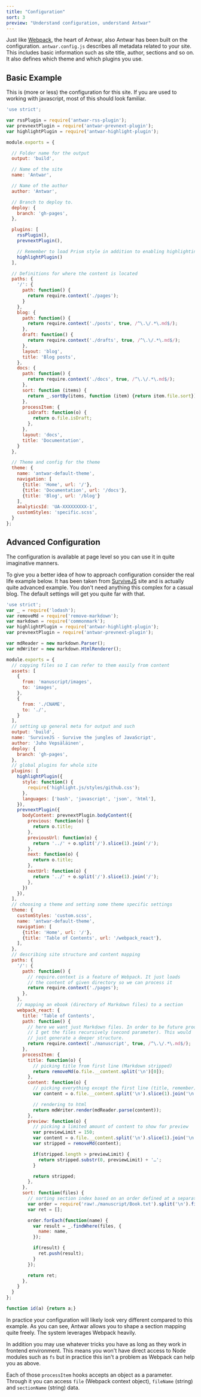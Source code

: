 ```yaml
---
title: "Configuration"
sort: 3
preview: "Understand configuration, understand Antwar"
---
```


Just like [Webpack](https://webpack.github.io/), the heart of Antwar, also Antwar has been built on the configuration. `antwar.config.js` describes all metadata related to your site. This includes basic information such as site title, author, sections and so on. It also defines which theme and which plugins you use.

## Basic Example

This is (more or less) the configuration for this site. If you are used to working with javascript, most of this should look familiar.

```javascript
'use strict';

var rssPlugin = require('antwar-rss-plugin');
var prevnextPlugin = require('antwar-prevnext-plugin');
var highlightPlugin = require('antwar-highlight-plugin');

module.exports = {

  // Folder name for the output
  output: 'build',

  // Name of the site
  name: 'Antwar',

  // Name of the author
  author: 'Antwar',

  // Branch to deploy to.
  deploy: {
    branch: 'gh-pages',
  },

  plugins: [
    rssPlugin(),
    prevnextPlugin(),

    // Remember to load Prism style in addition to enabling highlighting!
    highlightPlugin()
  ],

  // Definitions for where the content is located
  paths: {
    '/': {
      path: function() {
        return require.context('./pages');
      }
    },
    blog: {
      path: function() {
        return require.context('./posts', true, /^\.\/.*\.md$/);
      },
      draft: function() {
        return require.context('./drafts', true, /^\.\/.*\.md$/);
      },
      layout: 'blog',
      title: 'Blog posts',
    },
    docs: {
      path: function() {
        return require.context('./docs', true, /^\.\/.*\.md$/);
      },
      sort: function (items) {
        return _.sortBy(items, function (item) {return item.file.sort});
      },
      processItem: {
        isDraft: function(o) {
          return o.file.isDraft;
        },
      },
      layout: 'docs',
      title: 'Documentation',
    }
  },

  // Theme and config for the theme
  theme: {
    name: 'antwar-default-theme',
    navigation: [
      {title: 'Home', url: '/'},
      {title: 'Documentation', url: '/docs'},
      {title: 'Blog', url: '/blog'}
    ],
    analyticsId: 'UA-XXXXXXXXX-1',
    customStyles: 'specific.scss',
  }
};
```

## Advanced Configuration

The configuration is available at page level so you can use it in quite imaginative manners.

To give you a better idea of how to approach configuration consider the real life example below. It has been taken from [SurviveJS](http://survivejs.com/) site and is actually quite advanced example. You don't need anything this complex for a casual blog. The default settings will get you quite far with that.

```javascript
'use strict';
var _ = require('lodash');
var removeMd = require('remove-markdown');
var markdown = require('commonmark');
var highlightPlugin = require('antwar-highlight-plugin');
var prevnextPlugin = require('antwar-prevnext-plugin');

var mdReader = new markdown.Parser();
var mdWriter = new markdown.HtmlRenderer();

module.exports = {
  // copying files so I can refer to them easily from content
  assets: [
    {
      from: 'manuscript/images',
      to: 'images',
    },
    {
      from: './CNAME',
      to: './',
    }
  ],
  // setting up general meta for output and such
  output: 'build',
  name: 'SurviveJS - Survive the jungles of JavaScript',
  author: 'Juho Vepsäläinen',
  deploy: {
    branch: 'gh-pages',
  },
  // global plugins for whole site
  plugins: [
    highlightPlugin({
      style: function() {
        require('highlight.js/styles/github.css');
      },
      languages: ['bash', 'javascript', 'json', 'html'],
    }),
    prevnextPlugin({
      bodyContent: prevnextPlugin.bodyContent({
        previous: function(o) {
          return o.title;
        },
        previousUrl: function(o) {
          return '../' + o.split('/').slice(1).join('/');
        },
        next: function(o) {
          return o.title;
        },
        nextUrl: function(o) {
          return '../' + o.split('/').slice(1).join('/');
        },
      })
    }),
  ],
  // choosing a theme and setting some theme specific settings
  theme: {
    customStyles: 'custom.scss',
    name: 'antwar-default-theme',
    navigation: [
      {title: 'Home', url: '/'},
      {title: 'Table of Contents', url: '/webpack_react'},
    ],
  },
  // describing site structure and content mapping
  paths: {
    '/': {
      path: function() {
        // require.context is a feature of Webpack. It just loads
        // the content of given directory so we can process it
        return require.context('./pages');
      },
    },
    // mapping an ebook (directory of Markdown files) to a section
    webpack_react: {
      title: 'Table of Contents',
      path: function() {
        // here we want just Markdown files. In order to be future proof
        // I get the files recursively (second parameter). This would
        // just generate a deeper structure.
        return require.context('./manuscript', true, /^\.\/.*\.md$/);
      },
      processItem: {
        title: function(o) {
          // picking title from first line (Markdown stripped)
          return removeMd(o.file.__content.split('\n')[0]);
        },
        content: function(o) {
          // picking everything except the first line (title, remember)
          var content = o.file.__content.split('\n').slice(1).join('\n');

          // rendering to html
          return mdWriter.render(mdReader.parse(content));
        },
        preview: function(o) {
          // picking a limited amount of content to show for preview
          var previewLimit = 150;
          var content = o.file.__content.split('\n').slice(1).join('\n');
          var stripped = removeMd(content);

          if(stripped.length > previewLimit) {
            return stripped.substr(0, previewLimit) + '…';
          }

          return stripped;
        },
      },
      sort: function(files) {
        // sorting section index based on an order defined at a separate file
        var order = require('raw!./manuscript/Book.txt').split('\n').filter(id);
        var ret = [];

        order.forEach(function(name) {
          var result = _.findWhere(files, {
            name: name,
          });

          if(result) {
            ret.push(result);
          }
        });

        return ret;
      },
    }
  }
};

function id(a) {return a;}
```

In practice your configuration will likely look very different compared to this example. As you can see, Antwar allows you to shape a section mapping quite freely. The system leverages Webpack heavily.

In addition you may use whatever tricks you have as long as they work in frontend environment. This means you won't have direct access to Node modules such as `fs` but in practice this isn't a problem as Webpack can help you as above.

Each of those `processItem` hooks accepts an object as a parameter. Through it you can access `file` (Webpack context object), `fileName` (string) and `sectionName` (string) data.
